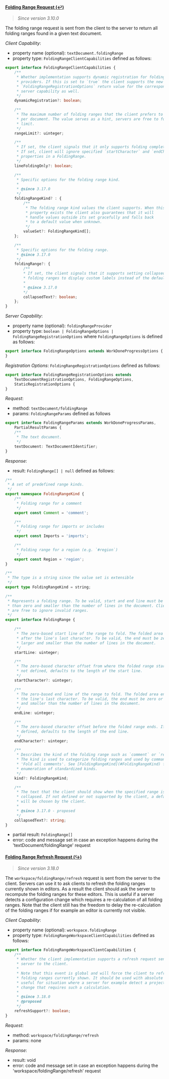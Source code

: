 #### <a href="#textDocument_foldingRange" name="textDocument_foldingRange" class="anchor">Folding Range Request (:leftwards_arrow_with_hook:)</a>

> *Since version 3.10.0*

The folding range request is sent from the client to the server to return all folding ranges found in a given text document.

_Client Capability_:
* property name (optional): `textDocument.foldingRange`
* property type: `FoldingRangeClientCapabilities` defined as follows:

<div class="anchorHolder"><a href="#foldingRangeClientCapabilities" name="foldingRangeClientCapabilities" class="linkableAnchor"></a></div>

```typescript
export interface FoldingRangeClientCapabilities {
	/**
	 * Whether implementation supports dynamic registration for folding range
	 * providers. If this is set to `true` the client supports the new
	 * `FoldingRangeRegistrationOptions` return value for the corresponding
	 * server capability as well.
	 */
	dynamicRegistration?: boolean;

	/**
	 * The maximum number of folding ranges that the client prefers to receive
	 * per document. The value serves as a hint, servers are free to follow the
	 * limit.
	 */
	rangeLimit?: uinteger;

	/**
	 * If set, the client signals that it only supports folding complete lines.
	 * If set, client will ignore specified `startCharacter` and `endCharacter`
	 * properties in a FoldingRange.
	 */
	lineFoldingOnly?: boolean;

	/**
	 * Specific options for the folding range kind.
	 *
	 * @since 3.17.0
	 */
	foldingRangeKind? : {
		/**
		 * The folding range kind values the client supports. When this
		 * property exists the client also guarantees that it will
		 * handle values outside its set gracefully and falls back
		 * to a default value when unknown.
		 */
		valueSet?: FoldingRangeKind[];
	};

	/**
	 * Specific options for the folding range.
	 * @since 3.17.0
	 */
	foldingRange?: {
		/**
		* If set, the client signals that it supports setting collapsedText on
		* folding ranges to display custom labels instead of the default text.
		*
		* @since 3.17.0
		*/
		collapsedText?: boolean;
	};
}
```

_Server Capability_:
* property name (optional): `foldingRangeProvider`
* property type: `boolean | FoldingRangeOptions | FoldingRangeRegistrationOptions` where `FoldingRangeOptions` is defined as follows:

<div class="anchorHolder"><a href="#foldingRangeOptions" name="foldingRangeOptions" class="linkableAnchor"></a></div>

```typescript
export interface FoldingRangeOptions extends WorkDoneProgressOptions {
}
```

_Registration Options_: `FoldingRangeRegistrationOptions` defined as follows:

<div class="anchorHolder"><a href="#foldingRangeRegistrationOptions" name="foldingRangeRegistrationOptions" class="linkableAnchor"></a></div>

```typescript
export interface FoldingRangeRegistrationOptions extends
	TextDocumentRegistrationOptions, FoldingRangeOptions,
	StaticRegistrationOptions {
}
```

_Request_:

* method: `textDocument/foldingRange`
* params: `FoldingRangeParams` defined as follows

<div class="anchorHolder"><a href="#foldingRangeParams" name="foldingRangeParams" class="linkableAnchor"></a></div>

```typescript
export interface FoldingRangeParams extends WorkDoneProgressParams,
	PartialResultParams {
	/**
	 * The text document.
	 */
	textDocument: TextDocumentIdentifier;
}
```

_Response_:
* result: `FoldingRange[] | null` defined as follows:

<div class="anchorHolder"><a href="#foldingRangeKind" name="foldingRangeKind" class="linkableAnchor"></a></div>

```typescript
/**
 * A set of predefined range kinds.
 */
export namespace FoldingRangeKind {
	/**
	 * Folding range for a comment
	 */
	export const Comment = 'comment';

	/**
	 * Folding range for imports or includes
	 */
	export const Imports = 'imports';

	/**
	 * Folding range for a region (e.g. `#region`)
	 */
	export const Region = 'region';
}

/**
 * The type is a string since the value set is extensible
 */
export type FoldingRangeKind = string;
```

<div class="anchorHolder"><a href="#foldingRange" name="foldingRange" class="linkableAnchor"></a></div>

```typescript
/**
 * Represents a folding range. To be valid, start and end line must be bigger
 * than zero and smaller than the number of lines in the document. Clients
 * are free to ignore invalid ranges.
 */
export interface FoldingRange {

	/**
	 * The zero-based start line of the range to fold. The folded area starts
	 * after the line's last character. To be valid, the end must be zero or
	 * larger and smaller than the number of lines in the document.
	 */
	startLine: uinteger;

	/**
	 * The zero-based character offset from where the folded range starts. If
	 * not defined, defaults to the length of the start line.
	 */
	startCharacter?: uinteger;

	/**
	 * The zero-based end line of the range to fold. The folded area ends with
	 * the line's last character. To be valid, the end must be zero or larger
	 * and smaller than the number of lines in the document.
	 */
	endLine: uinteger;

	/**
	 * The zero-based character offset before the folded range ends. If not
	 * defined, defaults to the length of the end line.
	 */
	endCharacter?: uinteger;

	/**
	 * Describes the kind of the folding range such as `comment` or `region`.
	 * The kind is used to categorize folding ranges and used by commands like
	 * 'Fold all comments'. See [FoldingRangeKind](#FoldingRangeKind) for an
	 * enumeration of standardized kinds.
	 */
	kind?: FoldingRangeKind;

	/**
	 * The text that the client should show when the specified range is
	 * collapsed. If not defined or not supported by the client, a default
	 * will be chosen by the client.
	 *
	 * @since 3.17.0 - proposed
	 */
	collapsedText?: string;
}
```

* partial result: `FoldingRange[]`
* error: code and message set in case an exception happens during the 'textDocument/foldingRange' request

#### <a href="#workspace_foldingRange_refresh" name="workspace_foldingRange_refresh" class="anchor">Folding Range Refresh Request (:arrow_right_hook:)</a>

> *Since version 3.18.0*

The `workspace/foldingRange/refresh` request is sent from the server to the client. Servers can use it to ask clients to refresh the folding ranges currently shown in editors. As a result the client should ask the server to recompute the folding ranges for these editors. This is useful if a server detects a configuration change which requires a re-calculation of all folding ranges. Note that the client still has the freedom to delay the re-calculation of the folding ranges if for example an editor is currently not visible.

_Client Capability_:

* property name (optional): `workspace.foldingRange`
* property type: `FoldingRangeWorkspaceClientCapabilities` defined as follows:

<div class="anchorHolder"><a href="#foldingRangeWorkspaceClientCapabilities" name="foldingRangeWorkspaceClientCapabilities" class="linkableAnchor"></a></div>

```typescript
export interface FoldingRangeWorkspaceClientCapabilities {
	/**
	 * Whether the client implementation supports a refresh request sent from the
	 * server to the client.
	 *
	 * Note that this event is global and will force the client to refresh all
	 * folding ranges currently shown. It should be used with absolute care and is
	 * useful for situation where a server for example detect a project wide
	 * change that requires such a calculation.
	 * 
	 * @since 3.18.0
	 * @proposed
	 */
	refreshSupport?: boolean;
}
```

_Request_:

* method: `workspace/foldingRange/refresh`
* params: none

_Response_:

* result: void
* error: code and message set in case an exception happens during the 'workspace/foldingRange/refresh' request